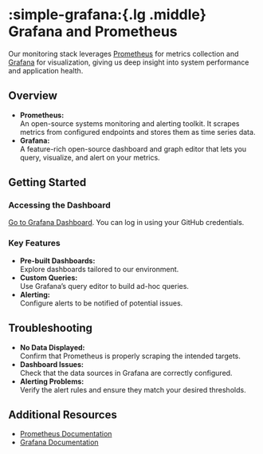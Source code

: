 # :simple-grafana:{.lg .middle} Grafana and Prometheus

Our monitoring stack leverages [Prometheus](https://prometheus.io) for metrics collection and [Grafana](https://grafana.com/) for visualization, giving us deep insight into system performance and application health.

## Overview

- **Prometheus:**  
  An open-source systems monitoring and alerting toolkit. It scrapes metrics from configured endpoints and stores them as time series data.
- **Grafana:**  
  A feature-rich open-source dashboard and graph editor that lets you query, visualize, and alert on your metrics.

## Getting Started

### Accessing the Dashboard

[Go to Grafana Dashboard](https://metrics.zid-internal.com). You can log in using your GitHub credentials.

### Key Features

- **Pre-built Dashboards:**  
  Explore dashboards tailored to our environment.
- **Custom Queries:**  
  Use Grafana’s query editor to build ad-hoc queries.
- **Alerting:**  
  Configure alerts to be notified of potential issues.

## Troubleshooting

- **No Data Displayed:**  
  Confirm that Prometheus is properly scraping the intended targets.
- **Dashboard Issues:**  
  Check that the data sources in Grafana are correctly configured.
- **Alerting Problems:**  
  Verify the alert rules and ensure they match your desired thresholds.

## Additional Resources

- [Prometheus Documentation](https://prometheus.io/docs/)
- [Grafana Documentation](https://grafana.com/docs/)
